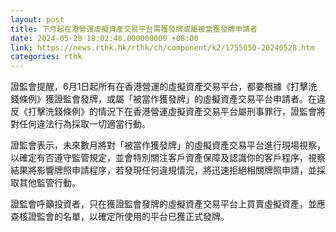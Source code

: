 ```yaml
---
layout: post
title: 下月起在港營運虛擬資產交易平台需獲發牌或屬被當獲發牌申請者
date: 2024-05-28 18:02:48.000000000 +08:00
link: https://news.rthk.hk/rthk/ch/component/k2/1755050-20240528.htm
categories: rthk
---
```


證監會提醒，6月1日起所有在香港營運的虛擬資產交易平台，都要根據《打擊洗錢條例》獲證監會發牌，或屬「被當作獲發牌」的虛擬資產交易平台申請者。在違反《打擊洗錢條例》的情況下在香港營運虛擬資產交易平台屬刑事罪行，證監會將對任何違法行為採取一切適當行動。

證監會表示，未來數月將對「被當作獲發牌」的虛擬資產交易平台進行現場視察，以確定有否遵守監管規定，並會特別關注客戶資產保障及認識你的客戶程序，視察結果將影響牌照申請程序，若發現任何違規情況，將迅速拒絕相關牌照申請，並採取其他監管行動。

證監會呼籲投資者，只在獲證監會發牌的虛擬資產交易平台上買賣虛擬資產，並應查核證監會的名單，以確定所使用的平台已獲正式發牌。
